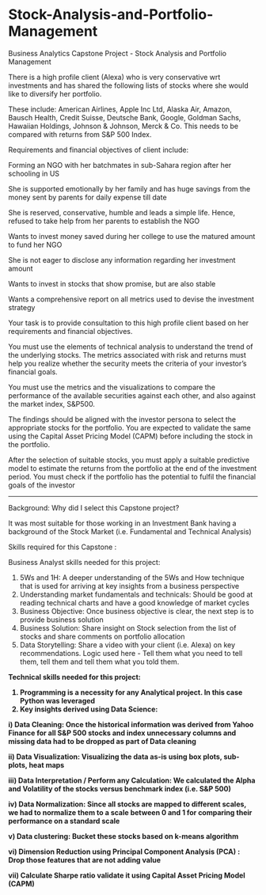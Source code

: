 # Stock-Analysis-and-Portfolio-Management
Business Analytics Capstone Project - Stock Analysis and Portfolio Management

There is a high profile client (Alexa) who is very conservative wrt investments and has shared the following lists of stocks where she would like to diversify her portfolio. 

These include: American Airlines, Apple Inc Ltd, Alaska Air, Amazon, Bausch Health, Credit Suisse, Deutsche Bank, Google, Goldman Sachs, Hawaiian Holdings, Johnson & Johnson, Merck & Co. This needs to be compared with returns from S&P 500 Index.

Requirements and financial objectives of client include:

Forming an NGO with her batchmates in sub-Sahara region after her schooling in US

She is supported emotionally by her family and has huge savings from the money sent by parents for daily expense till date

She is reserved, conservative, humble and leads a simple life. Hence, refused to take help from her parents to establish the NGO

Wants to invest money saved during her college to use the matured amount to fund her NGO

She is not eager to disclose any information regarding her investment amount

Wants to invest in stocks that show promise, but are also stable

Wants a comprehensive report on all metrics used to devise the investment strategy

Your task is to provide consultation to this high profile client based on her requirements and financial objectives.

You must use the elements of technical analysis to understand the trend of the underlying stocks. The metrics associated with risk and returns must help you realize whether the security meets the criteria of your investor’s financial goals.

You must use the metrics and the visualizations to compare the performance of the available securities against each other, and also against the market index, S&P500.

The findings should be aligned with the investor persona to select the appropriate stocks for the portfolio. You are expected to validate the same using the Capital Asset Pricing Model (CAPM) before including the stock in the portfolio.

After the selection of suitable stocks, you must apply a suitable predictive model to estimate the returns from the portfolio at the end of the investment period. You must check if the portfolio has the potential to fulfil the financial goals of the investor


--------------------------------------------------------------

Background: Why did I select this Capstone project?

It was most suitable for those working in an Investment Bank having a background of the Stock Market (i.e. Fundamental and Technical Analysis)

Skills required for this Capstone :

<A> Business Analyst skills needed for this project:
1. 5Ws and 1H: A deeper understanding of the 5Ws and How technique that is used for arriving at key insights from a business perspective
2. Understanding market fundamentals and technicals: Should be good at reading technical charts and have a good knowledge of market cycles
3. Business Objective: Once business objective is clear, the next step is to provide business solution
4. Business Solution: Share insight on Stock selection from the list of stocks and share comments on portfolio allocation
5. Data Storytelling: Share a video with your client (i.e. Alexa) on key recommendations. Logic used here - Tell them what you need to tell them, tell them and tell them what you told them.

<B> Technical skills needed for this project:

1. Programming is a necessity for any Analytical project. In this case Python was leveraged
2. Key insights derived using Data Science:
  
i) Data Cleaning: Once the historical information was derived from Yahoo Finance for all S&P 500 stocks and index unnecessary columns and missing data had to be dropped as part of Data cleaning
  
ii) Data Visualization: Visualizing the data as-is using box plots, sub-plots, heat maps
  
iii) Data Interpretation / Perform any Calculation: We calculated the Alpha and Volatility of the stocks versus benchmark index (i.e. S&P 500)
  
iv) Data Normalization: Since all stocks are mapped to different scales, we had to normalize them to a scale between 0 and 1 for comparing their performance on a standard scale
  
v) Data clustering: Bucket these stocks based on k-means algorithm
  
vi) Dimension Reduction using Principal Component Analysis (PCA) : Drop those features that are not adding value
  
vii) Calculate Sharpe ratio validate it using Capital Asset Pricing Model (CAPM)
